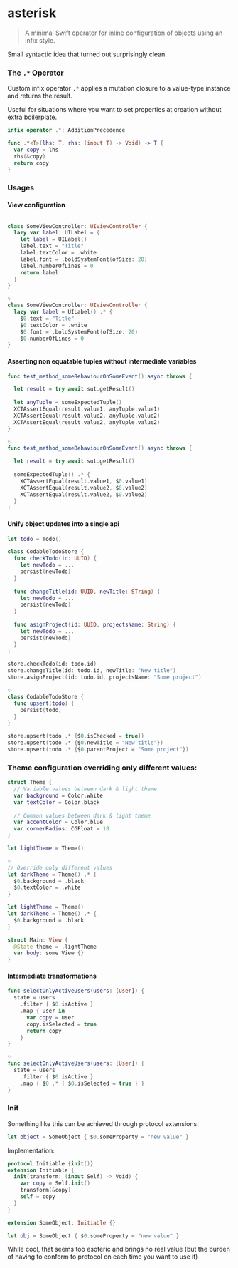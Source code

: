# asterisk

> A minimal Swift operator for inline configuration of objects using an infix style.

Small syntactic idea that turned out surprisingly clean. 

### The `.*` Operator

Custom infix operator `.*` applies a mutation closure to a value-type instance and returns the result.

Useful for situations where you want to set properties at creation without extra boilerplate.


```swift
infix operator .*: AdditionPrecedence

func .*<T>(lhs: T, rhs: (inout T) -> Void) -> T {
  var copy = lhs
  rhs(&copy)
  return copy
}
```

### Usages

#### View configuration

```swift

class SomeViewController: UIViewController {
  lazy var label: UILabel = {
    let label = UILabel()
    label.text = "Title"
    label.textColor = .white
    label.font = .boldSystemFont(ofSize: 20)
    label.numberOfLines = 0
    return label
  }
}

✨
class SomeViewController: UIViewController {
  lazy var label = UILabel() .* {
    $0.text = "Title"
    $0.textColor = .white
    $0.font = .boldSystemFont(ofSize: 20)
    $0.numberOfLines = 0
}
```

#### Asserting non equatable tuples without intermediate variables

```swift
func test_method_someBehaviourOnSomeEvent() async throws {

  let result = try await sut.getResult()
  
  let anyTuple = someExpectedTuple()
  XCTAssertEqual(result.value1, anyTuple.value1)
  XCTAssertEqual(result.value2, anyTuple.value2)
  XCTAssertEqual(result.value2, anyTuple.value2)
}

✨
func test_method_someBehaviourOnSomeEvent() async throws {

  let result = try await sut.getResult()
  
  someExpectedTuple() .* {
    XCTAssertEqual(result.value1, $0.value1)
    XCTAssertEqual(result.value2, $0.value2)
    XCTAssertEqual(result.value2, $0.value2)
  }
}

```

#### Unify object updates into a single api

```swift
let todo = Todo()

class CodableTodoStore {
  func checkTodo(id: UUID) {
    let newTodo = ...
    persist(newTodo)
  }
  
  func changeTitle(id: UUID, newTitle: STring) {
    let newTodo = ...
    persist(newTodo)
  }
  
  func asignProject(id: UUID, projectsName: String) {
    let newTodo = ...
    persist(newTodo)
  }
}

store.checkTodo(id: todo.id)
store.changeTitle(id: todo.id, newTitle: "New title")
store.asignProject(id: todo.id, projectsName: "Some project")

✨
class CodableTodoStore {
  func upsert(todo) {
    persist(todo)
  }
}

store.upsert(todo .* {$0.isChecked = true})
store.upsert(todo .* {$0.newTitle = "New title"})
store.upsert(todo .* {$0.parentProject = "Some project"})
```

### Theme configuration overriding only different values:

```swift
struct Theme {
  // Variable values between dark & light theme
  var background = Color.white
  var textColor = Color.black
  
  // Common values between dark & light theme
  var accentColor = Color.blue
  var cornerRadius: CGFloat = 10
}

let lightTheme = Theme()

✨ 
// Override only different values
let darkTheme = Theme() .* { 
  $0.background = .black
  $0.textColor = .white
}

let lightTheme = Theme()
let darkTheme = Theme() .* { 
  $0.background = .black
}

struct Main: View {
  @State theme = .lightTheme
  var body: some View {}
}
```

#### Intermediate transformations

```swift
func selectOnlyActiveUsers(users: [User]) {
  state = users
    .filter { $0.isActive }
    .map { user in
      var copy = user
      copy.isSelected = true
      return copy
    }
}

✨
func selectOnlyActiveUsers(users: [User]) {
  state = users
    .filter { $0.isActive }
    .map { $0 .* { $0.isSelected = true } }
}
```

### Init

Something like this can be achieved through protocol extensions:

```swift
let object = SomeObject { $0.someProperty = "new value" }
```

Implementation:

```swift
protocol Initiable {init()}
extension Initiable {
  init(transform: (inout Self) -> Void) {
    var copy = Self.init()
    transform(&copy)
    self = copy
  }
}

extension SomeObject: Initiable {}

let obj = SomeObject { $0.someProperty = "new value" }
```

While cool, that seems too esoteric and brings no real value (but the burden of having to conform to protocol on each time you want to use it)